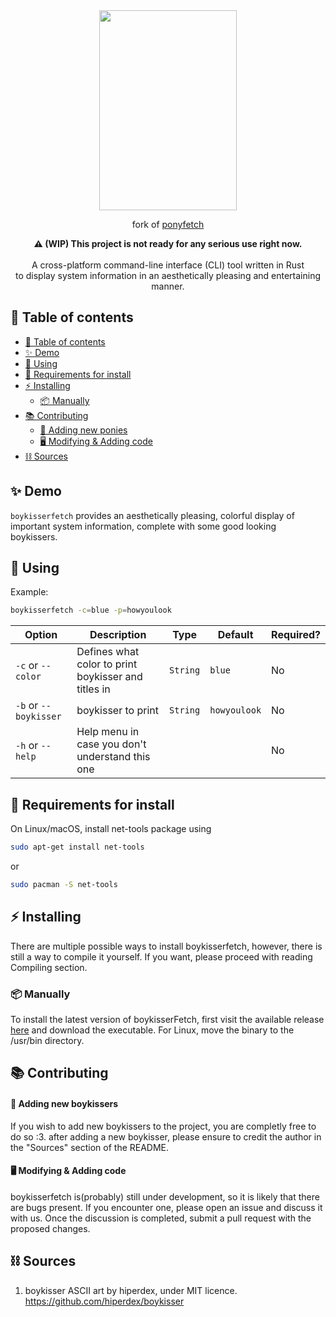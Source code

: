 <div align="center">
    <img 
        src="boykisser.gif" style="height: 320px; width: 220px;" 
    />
</div>
<p align="center">
  fork of <a href="https://github.com/Atsukoro1/ponyfetch">ponyfetch</a>
</p>
<p align="center">
    <b>⚠️ (WIP) This project is not ready for any serious use right now.</b></br></br>
    A cross-platform command-line interface (CLI) tool written in Rust</br> to display system information in an aesthetically pleasing and entertaining manner.
</p>

## 📜 Table of contents

- [📜 Table of contents](#-table-of-contents)
- [✨ Demo](#-demo)
- [🔧 Using](#-using)
- [🧪 Requirements for install](#-requirements-for-install)
- [⚡ Installing](#-installing)
  - [📦 Manually](#-manually)
- [📚 Contributing](#-contributing)
    - [🐎 Adding new ponies](#-adding-new-ponies)
    - [🖥️ Modifying \& Adding code](#️-modifying--adding-code)
- [⛓️ Sources](#️-sources)


## ✨ Demo

`boykisserfetch` provides an aesthetically pleasing, colorful display of important system information, complete with some good looking boykissers.

## 🔧 Using 

Example:
```bash
boykisserfetch -c=blue -p=howyoulook
```

| Option | Description                                              | Type   | Default | Required? |
|--------|----------------------------------------------------------|--------|---------|-----------|
| `-c` or `--color`   | Defines what color to print boykisser and titles in | `String` | `blue` | No        |
| `-b` or `--boykisser`   | boykisser to print | `String` | `howyoulook` | No        |
| `-h` or `--help`   | Help menu in case you don't understand this one |  |  | No        |

## 🧪 Requirements for install

On Linux/macOS, install net-tools package using
```sh
sudo apt-get install net-tools
```
or
```sh
sudo pacman -S net-tools
```


## ⚡ Installing

There are multiple possible ways to install boykisserfetch, however, there is still a way to compile it yourself. If you want, please proceed with reading Compiling section.


### 📦 Manually
To install the latest version of boykisserFetch, first visit the available release [here](https://github.com/theprobableduckie/boykisserfetch/releases) and download the executable. For Linux, move the binary to the /usr/bin directory.

## 📚 Contributing

#### 🐎 Adding new boykissers
If you wish to add new boykissers to the project, you are completly free to do so :3. after adding a new boykisser, please ensure to credit the author in the "Sources" section of the README.

#### 🖥️ Modifying & Adding code
boykisserfetch is(probably) still under development, so it is likely that there are bugs present. If you encounter one, please open an issue and discuss it with us. Once the discussion is completed, submit a pull request with the proposed changes.

## ⛓️ Sources
1. boykisser ASCII art by hiperdex, under MIT licence. https://github.com/hiperdex/boykisser

